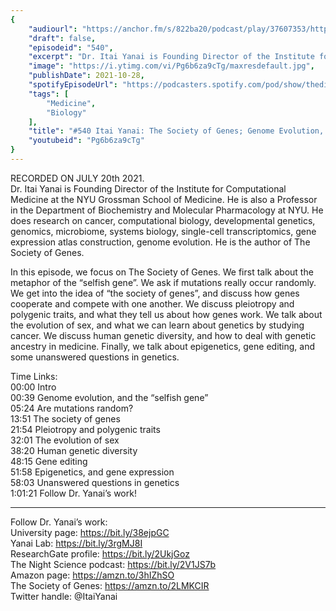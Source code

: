 ```yaml
---
{
	"audiourl": "https://anchor.fm/s/822ba20/podcast/play/37607353/https%3A%2F%2Fd3ctxlq1ktw2nl.cloudfront.net%2Fstaging%2F2021-6-21%2F59c49fc5-db42-26fa-a4e5-1ccd57761a9b.m4a",
	"draft": false,
	"episodeid": "540",
	"excerpt": "Dr. Itai Yanai is Founding Director of the Institute for Computational Medicine at the NYU Grossman School of Medicine. He is also a Professor in the Department of Biochemistry and Molecular Pharmacology at NYU. He does research on cancer, computational biology, developmental genetics, genomics, microbiome, systems biology, single-cell transcriptomics, gene expression atlas construction, genome evolution. He is the author of The Society of Genes.",
	"image": "https://i.ytimg.com/vi/Pg6b6za9cTg/maxresdefault.jpg",
	"publishDate": 2021-10-28,
	"spotifyEpisodeUrl": "https://podcasters.spotify.com/pod/show/thedissenter/episodes/540-Itai-Yanai-The-Society-of-Genes-Genome-Evolution--Epigenetics--Health--and-Gene-Editing-e14q6fp",
	"tags": [
		"Medicine",
		"Biology"
	],
	"title": "#540 Itai Yanai: The Society of Genes; Genome Evolution, Epigenetics, Health, and Gene Editing",
	"youtubeid": "Pg6b6za9cTg"
}
---
```

RECORDED ON JULY 20th 2021.  
Dr. Itai Yanai is Founding Director of the Institute for Computational Medicine at the NYU Grossman School of Medicine. He is also a Professor in the Department of Biochemistry and Molecular Pharmacology at NYU. He does research on cancer, computational biology, developmental genetics, genomics, microbiome, systems biology, single-cell transcriptomics, gene expression atlas construction, genome evolution. He is the author of The Society of Genes.

In this episode, we focus on The Society of Genes. We first talk about the metaphor of the “selfish gene”. We ask if mutations really occur randomly. We get into the idea of “the society of genes”, and discuss how genes cooperate and compete with one another. We discuss pleiotropy and polygenic traits, and what they tell us about how genes work. We talk about the evolution of sex, and what we can learn about genetics by studying cancer. We discuss human genetic diversity, and how to deal with genetic ancestry in medicine. Finally, we talk about epigenetics, gene editing, and some unanswered questions in genetics.

Time Links:  
<time>00:00</time> Intro  
<time>00:39</time> Genome evolution, and the “selfish gene”  
<time>05:24</time> Are mutations random?  
<time>13:51</time> The society of genes  
<time>21:54</time> Pleiotropy and polygenic traits  
<time>32:01</time> The evolution of sex  
<time>38:20</time> Human genetic diversity  
<time>48:15</time> Gene editing  
<time>51:58</time> Epigenetics, and gene expression  
<time>58:03</time> Unanswered questions in genetics  
<time>1:01:21</time> Follow Dr. Yanai’s work!

---

Follow Dr. Yanai’s work:  
University page: https://bit.ly/38ejpGC  
Yanai Lab: https://bit.ly/3rgMJ8I  
ResearchGate profile: https://bit.ly/2UkjGoz  
The Night Science podcast: https://bit.ly/2V1JS7b  
Amazon page: https://amzn.to/3hIZhSO  
The Society of Genes: https://amzn.to/2LMKCIR  
Twitter handle: @ItaiYanai

